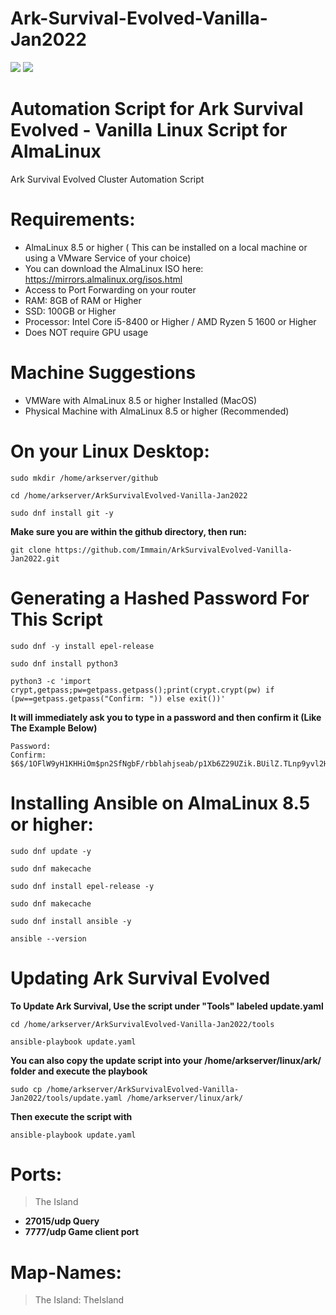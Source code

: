 # Ark-Survival-Evolved-Vanilla-Jan2022
<img src=https://almalinux.org/static/images/logo.svg>
<img src=https://www.nintendo.com//content/dam/noa/en_US/games/switch/a/ark-survival-evolved-switch/ark-survival-evolved-switch-hero.jpg>

# Automation Script for Ark Survival Evolved - Vanilla Linux Script for AlmaLinux

Ark Survival Evolved Cluster Automation Script

# Requirements: 
- AlmaLinux 8.5 or higher ( This can be installed on a local machine or using a VMware Service of your choice)
- You can download the AlmaLinux ISO here: https://mirrors.almalinux.org/isos.html
- Access to Port Forwarding on your router
- RAM: 8GB of RAM or Higher
- SSD: 100GB or Higher
- Processor: Intel Core i5-8400 or Higher / AMD Ryzen 5 1600 or Higher
- Does NOT require GPU usage

# Machine Suggestions
- VMWare with AlmaLinux 8.5 or higher Installed (MacOS)
- Physical Machine with AlmaLinux 8.5 or higher (Recommended) 

# On your Linux Desktop:
```
sudo mkdir /home/arkserver/github
```
```
cd /home/arkserver/ArkSurvivalEvolved-Vanilla-Jan2022
```
```
sudo dnf install git -y
```
**Make sure you are within the github directory, then run:**
```
git clone https://github.com/Immain/ArkSurvivalEvolved-Vanilla-Jan2022.git
```
# Generating a Hashed Password For This Script
```
sudo dnf -y install epel-release
```
```
sudo dnf install python3
```
```
python3 -c 'import crypt,getpass;pw=getpass.getpass();print(crypt.crypt(pw) if (pw==getpass.getpass("Confirm: ")) else exit())'
```
**It will immediately ask you to type in a password and then confirm it (Like The Example Below)**
```
Password: 
Confirm: 
$6$/1OFlW9yH1KHHiOm$pn2SfNgbF/rbblahjseab/p1Xb6Z29UZik.BUilZ.TLnp9yvl2HViB3fs8XdVteboeioss7o2A4g1IYxw.TFJ/
```

# Installing Ansible on AlmaLinux 8.5 or higher:
```
sudo dnf update -y
```
```
sudo dnf makecache
```
```
sudo dnf install epel-release -y
```
```
sudo dnf makecache
```
```
sudo dnf install ansible -y
```
```
ansible --version
```
# Updating Ark Survival Evolved
**To Update Ark Survival, Use the script under "Tools" labeled update.yaml**
```
cd /home/arkserver/ArkSurvivalEvolved-Vanilla-Jan2022/tools
```
```
ansible-playbook update.yaml
```
**You can also copy the update script into your /home/arkserver/linux/ark/ folder and execute the playbook**
```
sudo cp /home/arkserver/ArkSurvivalEvolved-Vanilla-Jan2022/tools/update.yaml /home/arkserver/linux/ark/
```
**Then execute the script with**
```
ansible-playbook update.yaml
```
# Ports:
> The Island
 - **27015/udp Query**
 - **7777/udp Game client port**

# Map-Names:
> The Island: TheIsland

